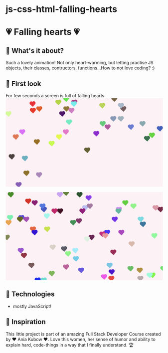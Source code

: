 # js-css-html-falling-hearts

# 💗 Falling hearts 💗

## 🥰 What's it about?

Such a lovely animation! Not only heart-warming, but letting practise JS objects, their classes, contructors, functions...How to not love coding? :) 

## 🥰 First look 
For few seconds a screen is full of falling hearts 
![first page](./img/screen_2.png)

![secondt page](./img/screen_3.png)

## 🥰 Technologies

+ mostly JavaScript!

## 🥰 Inspiration
This little project is part of an amazing Full Stack Developer Course created by  ♥ Ania Kubow ♥. Love this women, her sense of humor and ability to explain hard, code-things in a way that I finally understand. 🏆

